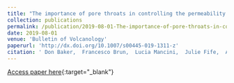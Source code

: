 ```yaml
---
title: "The importance of pore throats in controlling the permeability of magmatic foams"
collection: publications
permalink: /publication/2019-08-01-The-importance-of-pore-throats-in-controlling-the-permeability-of-magmatic-foams
date: 2019-08-01
venue: 'Bulletin of Volcanology'
paperurl: 'http://dx.doi.org/10.1007/s00445-019-1311-z'
citation: ' Don Baker,  Francesco Brun,  Lucia Mancini,  Julie Fife,  Alexandra LaRue,  C. O&apos;Shaughnessy,  Reghan Hill,  Margherita Polacci, &quot;The importance of pore throats in controlling the permeability of magmatic foams.&quot; Bulletin of Volcanology, 2019.'
---
```

[Access paper here](http://dx.doi.org/10.1007/s00445-019-1311-z){:target="_blank"}
